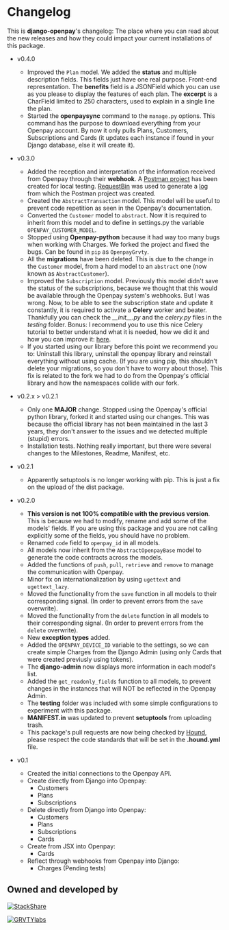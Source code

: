 Changelog
==========

This is **django-openpay**'s changelog: The place where you can read about the
new releases and how they could impact your current installations of this
package.


*   v0.4.0
    *   Improved the `Plan` model. We added the **status** and multiple
    description fields. This fields just have one real purpose. Front-end
    representation. The **benefits** field is a JSONField which you can use
    as you please to display the features of each plan. The **excerpt** is a
    CharField limited to 250 characters, used to explain in a single line the
    plan.
    *   Started the **openpaysync** command to the `manage.py` options. This
    command has the purpose to download everything from your Openpay account.
    By now it only pulls Plans, Customers, Subscriptions and Cards (it
    updates each instance if found in your Django database, else it will create
    it).


*   v0.3.0
    *   Added the reception and interpretation of the information received from
    Openpay through their **webhook**. A [Postman project][postman-pkg] has
    been created for local testing. [RequestBin][requestbin-page] was used to
    generate a [log][webhook-log] from which the Postman project was created.
    *   Created the `AbstractTransaction` model. This model will be useful to
    prevent code repetition as seen in the Openpay's documentation.
    *   Converted the `Customer` model to `abstract`. Now it is required to
    inherit from this model and to define in settings.py the variable
    `OPENPAY_CUSTOMER_MODEL`.
    *   Stopped using **Openpay-python** because it had way too many bugs when
    working with Charges. We forked the project and fixed the bugs. Can be
    found in `pip` as `OpenpayGrvty`.
    *   All the **migrations** have been deleted. This is due to the change
    in the `Customer` model, from a hard model to an `abstract` one (now known
    as `AbstractCustomer`).
    *   Improved the `Subscription` model. Previously this model didn't save
    the status of the subscriptions, because we thought that this would be
    available through the Openpay system's webhooks. But I was wrong. Now, to
    be able to see the subscription state and update it constantly, it is
    required to activate a **Celery** worker and beater. Thankfully you can
    check the *\_\_init\_\_.py* and the *celery.py* files in the *testing*
    folder. Bonus: I recommend you to use this nice Celery tutorial to
    better understand what it is needed, how we did it and how you can
    improve it: [here][celery-tutorial].
    *   If you started using our library before this point we recommend you to:
    Uninstall this library, uninstall the openpay library and reinstall
    everything without using cache. (If you are using pip, this shouldn't
    delete your migrations, so you don't have to worry about those). This fix
    is related to the fork we had to do from the Openpay's official library and
    how the namespaces collide with our fork.


*   v0.2.x > v0.2.1
    *   Only one **MAJOR** change. Stopped using the Openpay's official python
    library, forked it and started using our changes. This was because the
    official library has not been maintained in the last 3 years, they don't
    answer to the issues and we detected multiple (stupid) errors.
    *   Installation tests. Nothing really important, but there were several
    changes to the Milestones, Readme, Manifest, etc.


*   v0.2.1
    *   Apparently setuptools is no longer working with pip. This is just a
    fix on the upload of the dist package.


*   v0.2.0
    *   **This version is not 100% compatible with the previous version**. This
    is because we had to modify, rename and add some of the models' fields.
    If you are using this package and you are not calling explicitly some of
    the fields, you should have no problem.
    *   Renamed `code` field to `openpay_id` in all models.
    *   All models now inherit from the `AbstractOpenpayBase` model to generate
    the code contracts across the models.
    *   Added the functions of `push`, `pull`, `retrieve` and `remove` to
    manage the communication with Openpay.
    *   Minor fix on internationalization by using `ugettext` and
    `ugettext_lazy`.
    *   Moved the functionality from the `save` function in all models to their
    corresponding signal. (In order to prevent errors from the `save`
    overwrite).
    *   Moved the functionality from the `delete` function in all models to
    their corresponding signal. (In order to prevent errors from the `delete`
    overwrite).
    *   New **exception types** added.
    *   Added the `OPENPAY_DEVICE_ID` variable to the settings, so we can
    create simple Charges from the Django Admin (using only Cards that were
    created previusly using tokens).
    *   The **django-admin** now displays more information in each model's
    list.
    *   Added the `get_readonly_fields` function to all models, to prevent
    changes in the instances that will NOT be reflected in the Openpay Admin.
    *   The **testing** folder was included with some simple configurations to
    experiment with this package.
    *   **MANIFEST.in** was updated to prevent **setuptools** from uploading
    trash.
    *   This package's pull requests are now being checked by
    [Hound][houndci-page], please respect the code standards that will be set
    in the **.hound.yml** file.


*   v0.1
    *   Created the initial connections to the Openpay API.
    *   Create directly from Django into Openpay:
        *   Customers
        *   Plans
        *   Subscriptions
    *   Delete directly from Django into Openpay:
        *   Customers
        *   Plans
        *   Subscriptions
        *   Cards
    *   Create from JSX into Openpay:
        *   Cards
    *   Reflect through webhooks from Openpay into Django:
        *   Charges (Pending tests)




Owned and developed by
--------

[![StackShare][stack-shield]][stack-tech]


[![GRVTYlabs][logo]](www.grvtylabs.com)

[logo]: https://github.com/grvty-labs/django-openpay/blob/master/logo.png?raw=true "GRVTYlabs"
[stack-shield]: http://img.shields.io/badge/tech-stack-0690fa.svg?style=flat
[stack-tech]: http://stackshare.io/letops/grvtylabs

[postman-pkg]: https://app.getpostman.com/run-collection/929685fa23a4a51f1a2f
[houndci-page]: https://houndci.com/
[requestbin-page]: https://requestb.in/
[webhook-log]: https://github.com/grvty-labs/django-openpay/blob/master/docs/log/webhook.md


[celery-tutorial]: https://realpython.com/blog/python/asynchronous-tasks-with-django-and-celery/

